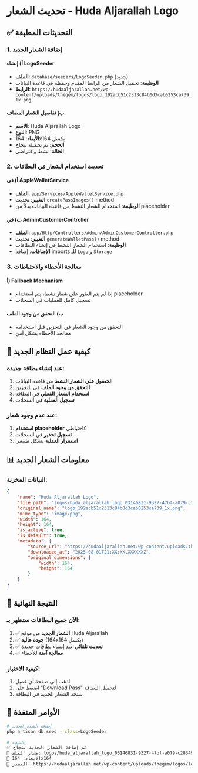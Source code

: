 # تحديث الشعار - Huda Aljarallah Logo

## ✅ التحديثات المطبقة

### 1. إضافة الشعار الجديد

#### أ) إنشاء LogoSeeder
- **الملف**: `database/seeders/LogoSeeder.php` (جديد)
- **الوظيفة**: تحميل الشعار من الرابط المقدم وحفظه في قاعدة البيانات
- **الرابط**: `https://hudaaljarallah.net/wp-content/uploads/thegem/logos/logo_192acb51c2313c84b0d3cab0253ca739_1x.png`

#### ب) تفاصيل الشعار المضاف
- **الاسم**: Huda Aljarallah Logo
- **النوع**: PNG
- **الأبعاد**: 164x164 بكسل
- **الحجم**: تم تحميله بنجاح
- **الحالة**: نشط وافتراضي

### 2. تحديث استخدام الشعار في البطاقات

#### أ) في AppleWalletService
- **الملف**: `app/Services/AppleWalletService.php`
- **التغيير**: تحديث `createPassImages()` method
- **الوظيفة**: استخدام الشعار النشط من قاعدة البيانات بدلاً من placeholder

#### ب) في AdminCustomerController
- **الملف**: `app/Http/Controllers/Admin/AdminCustomerController.php`
- **التغيير**: تحديث `generateWalletPass()` method
- **الوظيفة**: استخدام الشعار النشط في إنشاء البطاقات
- **الإضافات**: إضافة imports للـ `Logo` و `Storage`

### 3. معالجة الأخطاء والاحتياطات

#### أ) Fallback Mechanism
- إذا لم يتم العثور على شعار نشط، يتم استخدام placeholder
- تسجيل كامل للعمليات في السجلات

#### ب) التحقق من وجود الملف
- التحقق من وجود الشعار في التخزين قبل استخدامه
- معالجة الأخطاء بشكل آمن

## 🔄 كيفية عمل النظام الجديد

### عند إنشاء بطاقة جديدة:
1. **الحصول على الشعار النشط** من قاعدة البيانات
2. **التحقق من وجود الملف** في التخزين
3. **استخدام الشعار الفعلي** في البطاقة
4. **تسجيل العملية** في السجلات

### عند عدم وجود شعار:
1. **استخدام placeholder** كاحتياطي
2. **تسجيل تحذير** في السجلات
3. **استمرار العملية** بشكل طبيعي

## 📊 معلومات الشعار الجديد

### البيانات المخزنة:
```json
{
    "name": "Huda Aljarallah Logo",
    "file_path": "logos/huda_aljarallah_logo_03146831-9327-47bf-a079-c28349f8aea9.png",
    "original_name": "logo_192acb51c2313c84b0d3cab0253ca739_1x.png",
    "mime_type": "image/png",
    "width": 164,
    "height": 164,
    "is_active": true,
    "is_default": true,
    "metadata": {
        "source_url": "https://hudaaljarallah.net/wp-content/uploads/thegem/logos/logo_192acb51c2313c84b0d3cab0253ca739_1x.png",
        "downloaded_at": "2025-08-01T21:XX:XX.XXXXXXZ",
        "original_dimensions": {
            "width": 164,
            "height": 164
        }
    }
}
```

## 🎯 النتيجة النهائية

### الآن جميع البطاقات ستظهر بـ:
1. ✅ **الشعار الجديد** من موقع Huda Aljarallah
2. ✅ **جودة عالية** (164x164 بكسل)
3. ✅ **تحديث تلقائي** عند إنشاء بطاقات جديدة
4. ✅ **معالجة آمنة** للأخطاء

### كيفية الاختبار:
1. اذهب إلى صفحة أي عميل
2. اضغط على "Download Pass" لتحميل البطاقة
3. ستجد الشعار الجديد في البطاقة

## 🔧 الأوامر المنفذة

```bash
# إضافة الشعار الجديد
php artisan db:seed --class=LogoSeeder

# النتيجة:
✅ تم إضافة الشعار الجديد بنجاح
📁 مسار الملف: logos/huda_aljarallah_logo_03146831-9327-47bf-a079-c28349f8aea9.png
📏 الأبعاد: 164x164
🔗 المصدر: https://hudaaljarallah.net/wp-content/uploads/thegem/logos/logo_192acb51c2313c84b0d3cab0253ca739_1x.png
``` 